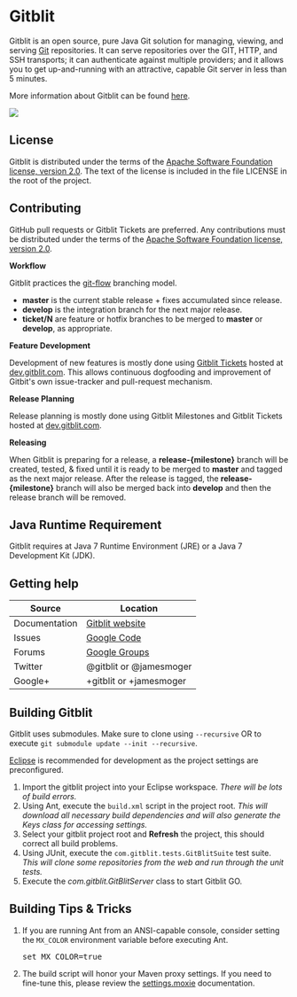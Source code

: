 Gitblit
=================

Gitblit is an open source, pure Java Git solution for managing, viewing, and serving [Git](http://git-scm.com) repositories.  It can serve repositories over the GIT, HTTP, and SSH transports; it can authenticate against multiple providers; and it allows you to get up-and-running with an attractive, capable Git server in less than 5 minutes.

More information about Gitblit can be found [here](http://gitblit.com).

<a href='https://bintray.com/gitblit/releases/gitblit/_latestVersion'><img src='https://api.bintray.com/packages/gitblit/releases/gitblit/images/download.png'></a>

License
-------

Gitblit is distributed under the terms of the [Apache Software Foundation license, version 2.0](http://www.apache.org/licenses/LICENSE-2.0).
The text of the license is included in the file LICENSE in the root of the project.

Contributing
------------

GitHub pull requests or Gitblit Tickets are preferred.  Any contributions must be distributed under the terms of the [Apache Software Foundation license, version 2.0](http://www.apache.org/licenses/LICENSE-2.0).

**Workflow**

Gitblit practices the [git-flow][1] branching model.

- **master** is the current stable release + fixes accumulated since release.
- **develop** is the integration branch for the next major release.
- **ticket/N** are feature or hotfix branches to be merged to **master** or **develop**, as appropriate.

**Feature Development**

Development of new features is mostly done using [Gitblit Tickets][2] hosted at [dev.gitblit.com][3].  This allows continuous dogfooding and improvement of Gitbit's own issue-tracker and pull-request mechanism.

**Release Planning**

Release planning is mostly done using Gitblit Milestones and Gitblit Tickets hosted at [dev.gitblit.com][3].

**Releasing**

When Gitblit is preparing for a release, a **release-{milestone}** branch will be created, tested, & fixed until it is ready to be merged to **master** and tagged as the next major release.  After the release is tagged, the **release-{milestone}** branch will also be merged back into **develop** and then the release branch will be removed.

Java Runtime Requirement
------------------------------------

Gitblit requires at Java 7 Runtime Environment (JRE) or a Java 7 Development Kit (JDK).

Getting help
------------

| Source        | Location                                               |
| ------------- |--------------------------------------------------------|
| Documentation | [Gitblit website](http://gitblit.com)                  |
| Issues        | [Google Code](http://code.google.com/p/gitblit)        |
| Forums        | [Google Groups](https://groups.google.com/forum/#!forum/gitblit) |
| Twitter       | @gitblit or @jamesmoger                                |
| Google+       | +gitblit or +jamesmoger                                |

Building Gitblit
----------------

Gitblit uses submodules.
Make sure to clone using `--recursive` OR to execute `git submodule update --init --recursive`.

[Eclipse](http://eclipse.org) is recommended for development as the project settings are preconfigured.

1. Import the gitblit project into your Eclipse workspace.
*There will be lots of build errors.*
2. Using Ant, execute the `build.xml` script in the project root.
*This will download all necessary build dependencies and will also generate the Keys class for accessing settings.*
3. Select your gitblit project root and **Refresh** the project, this should correct all build problems.
4. Using JUnit, execute the `com.gitblit.tests.GitBlitSuite` test suite.
*This will clone some repositories from the web and run through the unit tests.*
5. Execute the *com.gitblit.GitBlitServer* class to start Gitblit GO.

Building Tips & Tricks
----------------------
1. If you are running Ant from an ANSI-capable console, consider setting the `MX_COLOR` environment variable before executing Ant.<pre>set MX_COLOR=true</pre>
2. The build script will honor your Maven proxy settings.  If you need to fine-tune this, please review the [settings.moxie](http://gitblit.github.io/moxie/settings.html) documentation.

[1]: http://nvie.com/posts/a-successful-git-branching-model
[2]: http://gitblit.com/tickets_overview.html
[3]: https://dev.gitblit.com
